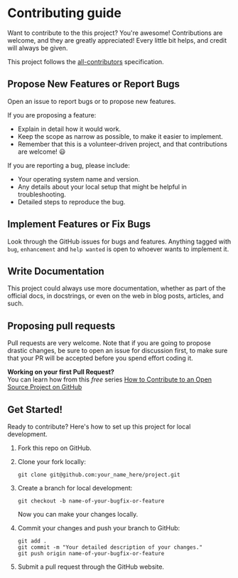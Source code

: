 # Contributing guide

Want to contribute to the this project? You're awesome! Contributions are welcome, and they are greatly appreciated! Every little bit helps, and credit will always be given.

This project follows the [all-contributors](https://allcontributors.org) specification.

## Propose New Features or Report Bugs

Open an issue to report bugs or to propose new features.

If you are proposing a feature:

* Explain in detail how it would work.
* Keep the scope as narrow as possible, to make it easier to implement.
* Remember that this is a volunteer-driven project, and that contributions
  are welcome! 😃

If you are reporting a bug, please include:

* Your operating system name and version.
* Any details about your local setup that might be helpful in troubleshooting.
* Detailed steps to reproduce the bug.

## Implement Features or Fix Bugs

Look through the GitHub issues for bugs and features. Anything tagged with
`bug`, `enhancement` and `help wanted` is open to whoever wants to implement
it.

## Write Documentation

This project could always use more documentation, whether as part of the
official docs, in docstrings, or even on the web in blog posts,
articles, and such.

## Proposing pull requests

Pull requests are very welcome. Note that if you are going to propose drastic
changes, be sure to open an issue for discussion first, to make sure that your
PR will be accepted before you spend effort coding it.

**Working on your first Pull Request?**  
You can learn how from this _free_ series [How to Contribute to an Open Source
Project on GitHub](https://egghead.io/courses/how-to-contribute-to-an-open-source-project-on-github)

## Get Started!

Ready to contribute? Here's how to set up this project for local
development.

1. Fork this repo on GitHub.
2. Clone your fork locally:

    ```shell
    git clone git@github.com:your_name_here/project.git
    ```

3. Create a branch for local development:

    ```shell
    git checkout -b name-of-your-bugfix-or-feature
    ```

   Now you can make your changes locally.

4. Commit your changes and push your branch to GitHub:

    ```shell
    git add .
    git commit -m "Your detailed description of your changes."
    git push origin name-of-your-bugfix-or-feature
    ```

5. Submit a pull request through the GitHub website.
